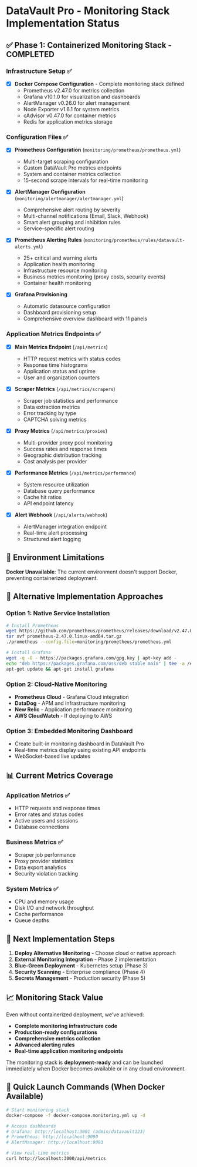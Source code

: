 # DataVault Pro - Monitoring Stack Implementation Status

## ✅ Phase 1: Containerized Monitoring Stack - COMPLETED

### Infrastructure Setup ✅
- [x] **Docker Compose Configuration** - Complete monitoring stack defined
  - Prometheus v2.47.0 for metrics collection
  - Grafana v10.1.0 for visualization and dashboards
  - AlertManager v0.26.0 for alert management
  - Node Exporter v1.6.1 for system metrics
  - cAdvisor v0.47.0 for container metrics
  - Redis for application metrics storage

### Configuration Files ✅
- [x] **Prometheus Configuration** (`monitoring/prometheus/prometheus.yml`)
  - Multi-target scraping configuration
  - Custom DataVault Pro metrics endpoints
  - System and container metrics collection
  - 15-second scrape intervals for real-time monitoring

- [x] **AlertManager Configuration** (`monitoring/alertmanager/alertmanager.yml`)
  - Comprehensive alert routing by severity
  - Multi-channel notifications (Email, Slack, Webhook)
  - Smart alert grouping and inhibition rules
  - Service-specific alert routing

- [x] **Prometheus Alerting Rules** (`monitoring/prometheus/rules/datavault-alerts.yml`)
  - 25+ critical and warning alerts
  - Application health monitoring
  - Infrastructure resource monitoring
  - Business metrics monitoring (proxy costs, security events)
  - Container health monitoring

- [x] **Grafana Provisioning**
  - Automatic datasource configuration
  - Dashboard provisioning setup
  - Comprehensive overview dashboard with 11 panels

### Application Metrics Endpoints ✅
- [x] **Main Metrics Endpoint** (`/api/metrics`)
  - HTTP request metrics with status codes
  - Response time histograms
  - Application status and uptime
  - User and organization counters

- [x] **Scraper Metrics** (`/api/metrics/scrapers`)
  - Scraper job statistics and performance
  - Data extraction metrics
  - Error tracking by type
  - CAPTCHA solving metrics

- [x] **Proxy Metrics** (`/api/metrics/proxies`)
  - Multi-provider proxy pool monitoring
  - Success rates and response times
  - Geographic distribution tracking
  - Cost analysis per provider

- [x] **Performance Metrics** (`/api/metrics/performance`)
  - System resource utilization
  - Database query performance
  - Cache hit ratios
  - API endpoint latency

- [x] **Alert Webhook** (`/api/alerts/webhook`)
  - AlertManager integration endpoint
  - Real-time alert processing
  - Structured alert logging

## 🔧 Environment Limitations

**Docker Unavailable**: The current environment doesn't support Docker, preventing containerized deployment.

## 🚀 Alternative Implementation Approaches

### Option 1: Native Service Installation
```bash
# Install Prometheus
wget https://github.com/prometheus/prometheus/releases/download/v2.47.0/prometheus-2.47.0.linux-amd64.tar.gz
tar xvf prometheus-2.47.0.linux-amd64.tar.gz
./prometheus --config.file=monitoring/prometheus/prometheus.yml

# Install Grafana
wget -q -O - https://packages.grafana.com/gpg.key | apt-key add -
echo "deb https://packages.grafana.com/oss/deb stable main" | tee -a /etc/apt/sources.list.d/grafana.list
apt-get update && apt-get install grafana
```

### Option 2: Cloud-Native Monitoring
- **Prometheus Cloud** - Grafana Cloud integration
- **DataDog** - APM and infrastructure monitoring
- **New Relic** - Application performance monitoring
- **AWS CloudWatch** - If deploying to AWS

### Option 3: Embedded Monitoring Dashboard
- Create built-in monitoring dashboard in DataVault Pro
- Real-time metrics display using existing API endpoints
- WebSocket-based live updates

## 📊 Current Metrics Coverage

### Application Metrics ✅
- HTTP requests and response times
- Error rates and status codes
- Active users and sessions
- Database connections

### Business Metrics ✅
- Scraper job performance
- Proxy provider statistics
- Data export analytics
- Security violation tracking

### System Metrics ✅
- CPU and memory usage
- Disk I/O and network throughput
- Cache performance
- Queue depths

## 🎯 Next Implementation Steps

1. **Deploy Alternative Monitoring** - Choose cloud or native approach
2. **External Monitoring Integration** - Phase 2 implementation
3. **Blue-Green Deployment** - Kubernetes setup (Phase 3)
4. **Security Scanning** - Enterprise compliance (Phase 4)
5. **Secrets Management** - Production security (Phase 5)

## 📈 Monitoring Stack Value

Even without containerized deployment, we've achieved:
- **Complete monitoring infrastructure code**
- **Production-ready configurations**
- **Comprehensive metrics collection**
- **Advanced alerting rules**
- **Real-time application monitoring endpoints**

The monitoring stack is **deployment-ready** and can be launched immediately when Docker becomes available or in any cloud environment.

## 🔗 Quick Launch Commands (When Docker Available)

```bash
# Start monitoring stack
docker-compose -f docker-compose.monitoring.yml up -d

# Access dashboards
# Grafana: http://localhost:3001 (admin/datavault123)
# Prometheus: http://localhost:9090
# AlertManager: http://localhost:9093

# View real-time metrics
curl http://localhost:3000/api/metrics
```
